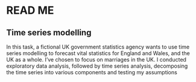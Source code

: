 # READ ME

## Time series modelling 

In this task, a fictional UK government statistics agency wants to use time series modelling to forecast vital statistics for England and Wales, and the UK as a whole. I’ve chosen to focus on marriages in the UK. I conducted exploratory data analysis, followed by time series analysis, decomposing the time series into various components and testing my assumptions 